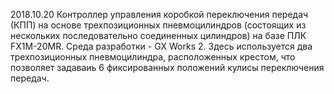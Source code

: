 2018.10.20 Контроллер управления коробкой переключения передач (КПП) на основе трехпозиционных пневмоцилиндров (состоящих из нескольких последовательно соединенных цилиндров) на базе ПЛК FX1M-20MR.
Среда разработки - GX Works 2. Здесь используется два трехпозиционных пневмоцилиндра, расположенных крестом, что позволяет задаваиь 6 фиксированных положений кулисы переключения передач.
